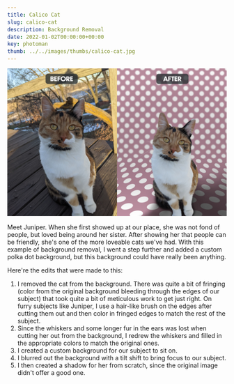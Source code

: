 ```yaml
---
title: Calico Cat
slug: calico-cat
description: Background Removal
date: 2022-01-02T00:00:00+00:00
key: photoman
thumb: ../../images/thumbs/calico-cat.jpg
---
```


![a calioco cat looking at the camera](../../images/photo-manipulation/calico-cat-before-after.jpg)

Meet Juniper. When she first showed up at our place, she was not fond of people, but loved being around her sister. After showing her that people can be friendly, she's one of the more loveable cats we've had. With this example of background removal, I went a step further and added a custom polka dot background, but this background could have really been anything.

Here're the edits that were made to this:

1. I removed the cat from the background. There was quite a bit of fringing (color from the original background bleeding through the edges of our subject) that took quite a bit of meticulous work to get just right. On furry subjects like Juniper, I use a hair-like brush on the edges after cutting them out and then color in fringed edges to match the rest of the subject. 
2. Since the whiskers and some longer fur in the ears was lost when cutting her out from the background, I redrew the whiskers and filled in the appropriate colors to match the original ones. 
3. I created a custom background for our subject to sit on.
4. I blurred out the background with a tilt shift to bring focus to our subject.
5. I then created a shadow for her from scratch, since the original image didn't offer a good one. 
